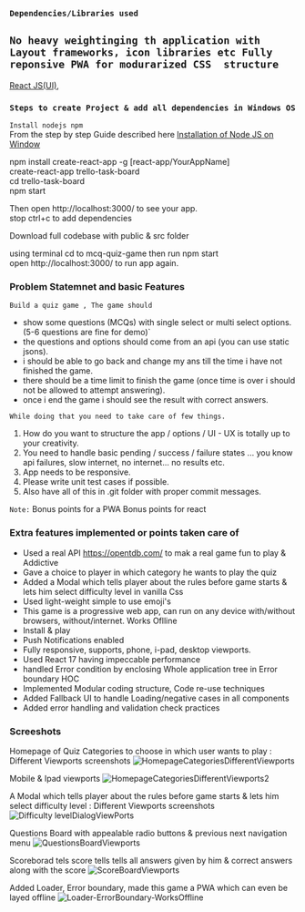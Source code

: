 ### `Dependencies/Libraries used `

## `No heavy weightinging th application with Layout frameworks, icon libraries etc Fully reponsive PWA for modurarized CSS  structure `

[React JS(UI)](https://reactjs.org/docs/getting-started.html),


### `Steps to create Project & add all dependencies in Windows OS`

`Install nodejs npm ` <br>
From the step by step Guide described here [Installation of Node JS on Window](https://www.geeksforgeeks.org/installation-of-node-js-on-windows/)

npm install create-react-app -g [react-app/YourAppName]<br>
create-react-app trello-task-board<br>
cd trello-task-board<br>
npm start<br>

Then open http://localhost:3000/ to see your app.<br>
stop ctrl+c to add dependencies

Download full codebase with public & src folder<br>

using terminal cd to mcq-quiz-game then run npm start<br>
open http://localhost:3000/ to run app again.

### Problem Statemnet and basic Features

`Build a quiz game , The game should`
  - show some questions (MCQs) with single select or multi select options. (5-6 questions are fine for demo)`
  - the questions and options should come from an api (you can use static jsons).
  - i should be able to go back and change my ans till the time i have not finished the game.
  - there should be a time limit to finish the game (once time is over i should not be allowed to attempt answering).
  - once i end the game i should see the result with correct answers.

`While doing that you need to take care of few things.`

 1. How do you want to structure the app / options / UI - UX is totally up to your creativity.
 2. You need to handle basic pending / success / failure states ... you know api failures, slow internet, no internet... no results etc.
 3. App needs to be responsive.
 4. Please write unit test cases if possible.
 5. Also have all of this in .git folder with proper commit messages.
 
 `Note:` 
 Bonus points for a PWA
 Bonus points for react 


### Extra features implemented or points taken care of

- Used a real API https://opentdb.com/ to mak a real game fun to play & Addictive
- Gave a choice to player in which category he wants to play the quiz
- Added a Modal which tells player about the rules before game starts & lets him select difficulty level in vanilla Css
- Used light-weight simple to use emoji's
- This game is a progressive web app, can run on any device with/without browsers, without/internet. Works Oflline
- Install & play
- Push Notifications enabled
- Fully responsive, supports, phone, i-pad, desktop viewports.
- Used React 17 having impeccable performance
- handled Error condition by enclosing Whole application tree in Error boundary HOC
- Implemented Modular coding structure, Code re-use techniques
- Added Fallback UI to handle Loading/negative cases in all components
- Added error handling and validation check practices

### Screeshots

Homepage of Quiz Categories to choose in which user wants to play : Different Viewports screenshots
![HomepageCategoriesDifferentViewports](https://user-images.githubusercontent.com/32532380/123013231-7640e980-d3e1-11eb-994b-fc9cb5769734.jpg)

Mobile & Ipad viewports
![HomepageCategoriesDifferentViewports2](https://user-images.githubusercontent.com/32532380/123013425-d3d53600-d3e1-11eb-9e5f-31d6d84bc924.jpg)

A Modal which tells player about the rules before game starts & lets him select difficulty level : Different Viewports screenshots
![Difficulty levelDialogViewPorts](https://user-images.githubusercontent.com/32532380/123013466-e6e80600-d3e1-11eb-9d2a-5e4921e07746.jpg)

Questions Board with appealable radio buttons & previous next navigation menu
![QuestionsBoardViewports](https://user-images.githubusercontent.com/32532380/123013712-58c04f80-d3e2-11eb-879c-4febeee08517.jpg)

Scoreborad tels score tells tells all answers given by him & correct answers along with the score
![ScoreBoardViewports](https://user-images.githubusercontent.com/32532380/123013883-ad63ca80-d3e2-11eb-9060-622d4ad837b1.jpg)

Added Loader, Error boundary, made this game a PWA which can even be layed offline
![Loader-ErrorBoundary-WorksOffline](https://user-images.githubusercontent.com/32532380/123014010-f025a280-d3e2-11eb-8b38-79c4eb7a8909.jpg)







